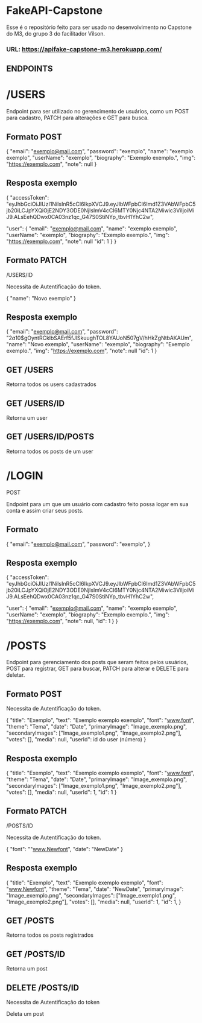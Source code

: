 # FakeAPI-Capstone

Esse é o repositório feito para ser usado no desenvolvimento no Capstone do M3, do grupo 3 do facilitador Vilson.

### URL: https://apifake-capstone-m3.herokuapp.com/

## ENDPOINTS

# /USERS

Endpoint para ser utilizado no gerencimento de usuários, como um POST para cadastro, PATCH para alterações e GET para busca.

## Formato POST

{
"email": "exemplo@mail.com",
"password": "exemplo",
"name": "exemplo exemplo",
"userName": "exemplo",
"biography": "Exemplo exemplo.",
"img": "https://exemplo.com",
"note": null
}

## Resposta exemplo

{
"accessToken": "eyJhbGciOiJIUzI1NiIsInR5cCI6IkpXVCJ9.eyJlbWFpbCI6Imd1Z3VAbWFpbC5jb20iLCJpYXQiOjE2NDY3ODE0NjIsImV4cCI6MTY0Njc4NTA2Miwic3ViIjoiMiJ9.ALsEehQDwx0CA03nz1qc_G47S0StiNYp_tbvH1YhC2w",

"user": {
"email": "exemplo@mail.com",
"name": "exemplo exemplo",
"userName": "exemplo",
"biography": "Exemplo exemplo.",
"img": "https://exemplo.com",
"note": null
"id": 1
}
}

## Formato PATCH

/USERS/ID

Necessita de Autentificação do token.

{
"name": "Novo exemplo"
}

## Resposta exemplo

{
"email": "exemplo@mail.com",
"password": "$2a$10$gOyntRCklbSAErf5fJlSkuughTOL8YAUoN507gV/hHkZgNtbAKAUm",
"name": "Novo exemplo",
"userName": "exemplo",
"biography": "Exemplo exemplo.",
"img": "https://exemplo.com",
"note": null
"id": 1
}

## GET /USERS

Retorna todos os users cadastrados

## GET /USERS/ID

Retorna um user

## GET /USERS/ID/POSTS

Retorna todos os posts de um user

# /LOGIN

POST

Endpoint para um que um usuário com cadastro feito possa logar em sua conta e assim criar seus posts.

## Formato

{
"email": "exemplo@mail.com",
"password": "exemplo",
}

## Resposta exemplo

{
"accessToken": "eyJhbGciOiJIUzI1NiIsInR5cCI6IkpXVCJ9.eyJlbWFpbCI6Imd1Z3VAbWFpbC5jb20iLCJpYXQiOjE2NDY3ODE0NjIsImV4cCI6MTY0Njc4NTA2Miwic3ViIjoiMiJ9.ALsEehQDwx0CA03nz1qc_G47S0StiNYp_tbvH1YhC2w",

"user": {
"email": "exemplo@mail.com",
"name": "exemplo exemplo",
"userName": "exemplo",
"biography": "Exemplo exemplo.",
"img": "https://exemplo.com",
"note": null,
"id": 1
}
}

# /POSTS

Endpoint para gerenciamento dos posts que seram feitos pelos usuários, POST para registrar, GET para buscar, PATCH para alterar e DELETE para deletar.

## Formato POST

Necessita de Autentificação do token.

{
"title": "Exemplo",
"text": "Exemplo exemplo exemplo",
"font": "www.font",
"theme": "Tema",
"date": "Date",
"primaryImage": "Image_exemplo.png",
"secondaryImages": ["Image_exemplo1.png", "Image_exemplo2.png"],
"votes": [],
"media": null,
"userId": id do user (número)
}

## Resposta exemplo

{
"title": "Exemplo",
"text": "Exemplo exemplo exemplo",
"font": "www.font",
"theme": "Tema",
"date": "Date",
"primaryImage": "Image_exemplo.png",
"secondaryImages": ["Image_exemplo1.png", "Image_exemplo2.png"],
"votes": [],
"media": null,
"userId": 1,
"id": 1
}

## Formato PATCH

/POSTS/ID

Necessita de Autentificação do token.

{
"font": ""www.Newfont",
"date": "NewDate"
}

## Resposta exemplo

{
"title": "Exemplo",
"text": "Exemplo exemplo exemplo",
"font": "www.Newfont",
"theme": "Tema",
"date": "NewDate",
"primaryImage": "Image_exemplo.png",
"secondaryImages": ["Image_exemplo1.png", "Image_exemplo2.png"],
"votes": [],
"media": null,
"userId": 1,
"id": 1,
}

## GET /POSTS

Retorna todos os posts registrados

## GET /POSTS/ID

Retorna um post

## DELETE /POSTS/ID

Necessita de Autentificação do token

Deleta um post
